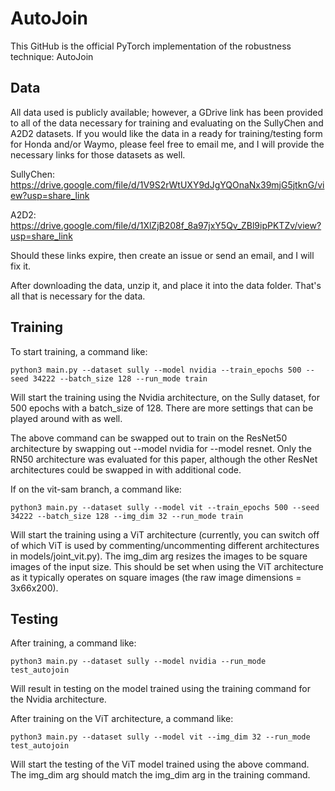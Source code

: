 # AutoJoin

This GitHub is the official PyTorch implementation of the robustness technique: AutoJoin

## Data

All data used is publicly available; however, a GDrive link has been provided to all of the data necessary for training and evaluating on the SullyChen and A2D2 datasets. If you would like the data in a ready for training/testing form for Honda and/or Waymo, please feel free to email me, and I will provide the necessary links for those datasets as well.

SullyChen:
https://drive.google.com/file/d/1V9S2rWtUXY9dJgYQOnaNx39mjG5jtknG/view?usp=share_link

A2D2:
https://drive.google.com/file/d/1XlZjB208f_8a97jxY5Qv_ZBl9ipPKTZv/view?usp=share_link

Should these links expire, then create an issue or send an email, and I will fix it.

After downloading the data, unzip it, and place it into the data folder. That's all that is necessary for the data.


## Training

To start training, a command like:
```
python3 main.py --dataset sully --model nvidia --train_epochs 500 --seed 34222 --batch_size 128 --run_mode train
```
Will start the training using the Nvidia architecture, on the Sully dataset, for 500 epochs with a batch_size of 128. There are more settings that can be played around with as well.

The above command can be swapped out to train on the ResNet50 architecture by swapping out --model nvidia for --model resnet. Only the RN50 architecture was evaluated for this paper, although the other ResNet architectures could be swapped in with additional code.

If on the vit-sam branch, a command like:
```
python3 main.py --dataset sully --model vit --train_epochs 500 --seed 34222 --batch_size 128 --img_dim 32 --run_mode train 
```
Will start the training using a ViT architecture (currently, you can switch off of which ViT is used by commenting/uncommenting different architectures in models/joint_vit.py). The img_dim arg resizes the images to be square images of the input size. This should be set when using the ViT architecture as it typically operates on square images (the raw image dimensions = 3x66x200).

## Testing

After training, a command like:
```
python3 main.py --dataset sully --model nvidia --run_mode test_autojoin
```
Will result in testing on the model trained using the training command for the Nvidia architecture.

After training on the ViT architecture, a command like:
```
python3 main.py --dataset sully --model vit --img_dim 32 --run_mode test_autojoin
```
Will start the testing of the ViT model trained using the above command. The img_dim arg should match the img_dim arg in the training command.
